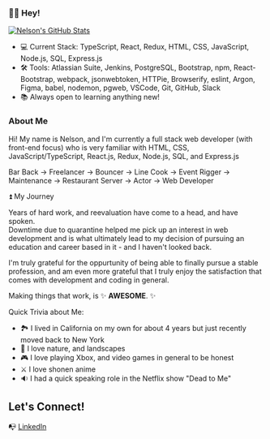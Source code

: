 ### 👋🏽 Hey! 

[![Nelson's GitHub Stats](https://github-readme-stats.vercel.app/api?username=neldaza)](https://github.com/neldaza/github-readme-stats)

- 💻 Current Stack:  TypeScript, React, Redux, HTML, CSS, JavaScript, Node.js, SQL, Express.js
- 🛠 Tools:  Atlassian Suite, Jenkins, PostgreSQL, Bootstrap, npm, React-Bootstrap, webpack, jsonwebtoken, HTTPie, Browserify, eslint, Argon, Figma, babel, nodemon, pgweb, VSCode, Git, GitHub, Slack 
- 📚 Always open to learning anything new!

### About Me

Hi!  My name is Nelson, and I'm currently a full stack web developer (with front-end focus) who is very familiar with HTML, CSS, JavaScript/TypeScript, React.js, Redux,  Node.js, SQL, and Express.js

Bar Back → Freelancer → Bouncer → Line Cook → Event Rigger → Maintenance → Restaurant Server → Actor → Web Developer

⏫ My Journey

Years of hard work, and reevaluation have come to a head, and have spoken.  
Downtime due to quarantine helped me pick up an interest in web development and is what ultimately lead to my decision of pursuing an education and career based in it - and I haven't looked back.  

I'm truly grateful for the oppurtunity of being able to finally pursue a stable profession, and am even more grateful that I truly enjoy the satisfaction that comes with development and coding in general.  

Making things that work, is ✨ **AWESOME**. ✨


Quick Trivia about Me:

- 🏞 I lived in California on my own for about 4 years but just recently moved back to New York
- 🌲 I love nature, and landscapes
- 🎮 I love playing Xbox, and video games in general to be honest
- ⚔️  I love shonen anime
- 🔉 I had a quick speaking role in the Netflix show "Dead to Me"

## Let's Connect!

📭 [LinkedIn](https://www.linkedin.com/in/nelsondaviddaza/)
